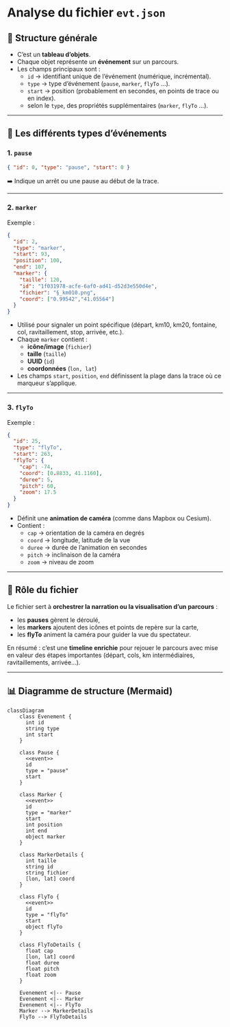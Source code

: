 # Analyse du fichier `evt.json`

## 📌 Structure générale
- C’est un **tableau d’objets**.
- Chaque objet représente un **événement** sur un parcours.
- Les champs principaux sont :
  - `id` → identifiant unique de l’événement (numérique, incrémental).
  - `type` → type d’événement (`pause`, `marker`, `flyTo` …).
  - `start` → position (probablement en secondes, en points de trace ou en index).
  - selon le `type`, des propriétés supplémentaires (`marker`, `flyTo` …).

---

## 📌 Les différents types d’événements

### 1. `pause`
```json
{ "id": 0, "type": "pause", "start": 0 }
```
➡️ Indique un arrêt ou une pause au début de la trace.

---

### 2. `marker`
Exemple :
```json
{
  "id": 2,
  "type": "marker",
  "start": 93,
  "position": 100,
  "end": 107,
  "marker": {
    "taille": 120,
    "id": "1f031978-acfe-6af0-ad41-d52d3e550d4e",
    "fichier": "§_km010.png",
    "coord": ["0.99542","41.05564"]
  }
}
```
- Utilisé pour signaler un point spécifique (départ, km10, km20, fontaine, col, ravitaillement, stop, arrivée, etc.).  
- Chaque `marker` contient :
  - **icône/image** (`fichier`)
  - **taille** (`taille`)
  - **UUID** (`id`)
  - **coordonnées** (`lon, lat`)
- Les champs `start`, `position`, `end` définissent la plage dans la trace où ce marqueur s’applique.

---

### 3. `flyTo`
Exemple :
```json
{
  "id": 25,
  "type": "flyTo",
  "start": 263,
  "flyTo": {
    "cap": -74,
    "coord": [0.8833, 41.1160],
    "duree": 5,
    "pitch": 60,
    "zoom": 17.5
  }
}
```
- Définit une **animation de caméra** (comme dans Mapbox ou Cesium).
- Contient :
  - `cap` → orientation de la caméra en degrés
  - `coord` → longitude, latitude de la vue
  - `duree` → durée de l’animation en secondes
  - `pitch` → inclinaison de la caméra
  - `zoom` → niveau de zoom

---

## 📌 Rôle du fichier
Le fichier sert à **orchestrer la narration ou la visualisation d’un parcours** :
- les **pauses** gèrent le déroulé,
- les **markers** ajoutent des icônes et points de repère sur la carte,
- les **flyTo** animent la caméra pour guider la vue du spectateur.

En résumé : c’est une **timeline enrichie** pour rejouer le parcours avec mise en valeur des étapes importantes (départ, cols, km intermédiaires, ravitaillements, arrivée…).


---

## 📊 Diagramme de structure (Mermaid)

```mermaid
classDiagram
    class Evenement {
      int id
      string type
      int start
    }

    class Pause {
      <<event>>
      id
      type = "pause"
      start
    }

    class Marker {
      <<event>>
      id
      type = "marker"
      start
      int position
      int end
      object marker
    }

    class MarkerDetails {
      int taille
      string id
      string fichier
      [lon, lat] coord
    }

    class FlyTo {
      <<event>>
      id
      type = "flyTo"
      start
      object flyTo
    }

    class FlyToDetails {
      float cap
      [lon, lat] coord
      float duree
      float pitch
      float zoom
    }

    Evenement <|-- Pause
    Evenement <|-- Marker
    Evenement <|-- FlyTo
    Marker --> MarkerDetails
    FlyTo --> FlyToDetails
```
